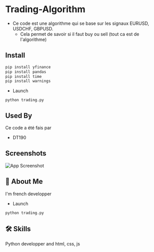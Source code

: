 # Trading-Algorithm

- Ce code est une algorithme qui se base sur les signaux EURUSD, USDCHF, GBPUSD.
  - Cela permet de savoir si il faut buy ou sell (tout ca est de l'algorithme)

## Install 
 
```bash
pip install yfinance 
pip install pandas
pip install time
pip install warnings
```

- Launch

```
python trading.py
```

## Used By

Ce code a été fais par

- DT190


## Screenshots

![App Screenshot](https://i.imgur.com/3NIg3U7.png)


## 🚀 About Me
I'm french developper

- Launch

```
python trading.py
```



## 🛠 Skills
Python developper and html, css, js

